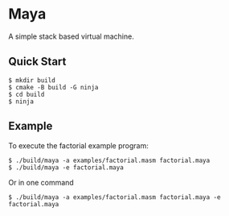 # Maya

A simple stack based virtual machine.

## Quick Start

```console
$ mkdir build
$ cmake -B build -G ninja
$ cd build
$ ninja
```

## Example

To execute the factorial example program:

```console
$ ./build/maya -a examples/factorial.masm factorial.maya
$ ./build/maya -e factorial.maya
```

Or in one command

```console
$ ./build/maya -a examples/factorial.masm factorial.maya -e factorial.maya
```
